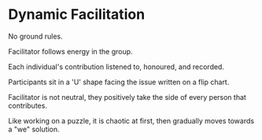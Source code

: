 # Dynamic Facilitation

No ground rules.

Facilitator follows energy in the group.

Each individual's contribution listened to, honoured, and recorded.

Participants sit in a 'U' shape facing the issue written on a flip chart.

Facilitator is not neutral, they positively take the side of every person that contributes.

Like working on a puzzle, it is chaotic at first, then gradually moves towards a "we" solution.
